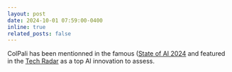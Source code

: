 ```yaml
---
layout: post
date: 2024-10-01 07:59:00-0400
inline: true
related_posts: false
---
```


ColPali has been mentionned in the famous ([State of AI 2024](https://www.stateof.ai/) and featured in the [Tech Radar](https://www.thoughtworks.com/content/dam/thoughtworks/documents/radar/2024/10/tr_technology_radar_vol_31_en.pdf) as a top AI innovation to assess.
